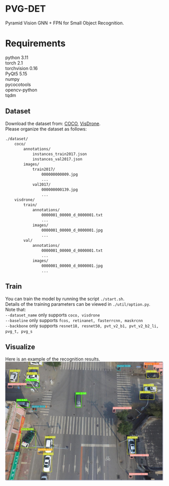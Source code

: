 # PVG-DET
Pyramid Vision GNN + FPN for Small Object Recognition.

# Requirements
python 3.11  
torch 2.1  
torchvision 0.16  
PyQt5 5.15  
numpy  
pycocotools  
opencv-python  
tqdm

## Dataset
Download the dataset from: [COCO](https://cocodataset.org/), [VisDrone](https://github.com/VisDrone/VisDrone-Dataset).  
Please organize the dataset as follows:
```
./dataset/
    coco/
        annotations/
            instances_train2017.json
            instances_val2017.json
        images/
            train2017/
                000000000009.jpg
                ...
            val2017/
                000000000139.jpg
                ...
    visdrone/
        train/
            annotations/
                0000001_00000_d_0000001.txt
                ...
            images/
                0000001_00000_d_0000001.jpg
                ...
        val/
            annotations/
                0000001_00000_d_0000001.txt
                ...
            images/
                0000001_00000_d_0000001.jpg
                ...
```

## Train
You can train the model by running the script `./start.sh`.  
Details of the training parameters can be viewed in `./util/option.py`.  
Note that:  
`--dataset_name` only supports `coco, visdrone`  
`--baseline` only supports `fcos, retinanet, fasterrcnn, maskrcnn`  
`--backbone` only supports `resnet18, resnet50, pvt_v2_b1, pvt_v2_b2_li, pvg_t, pvg_s`  

## Visualize
Here is an example of the recognition results.
![Example](./example.jpg)
